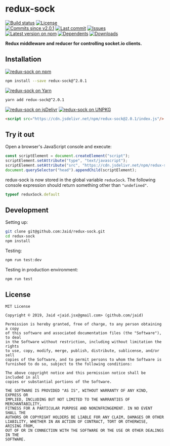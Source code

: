 # redux-sock


<a href="https://actions-badge.atrox.dev/Jaid/redux-sock/goto"><img src="https://img.shields.io/endpoint.svg?style=flat-square&url=https%3A%2F%2Factions-badge.atrox.dev%2FJaid%2Fredux-sock%2Fbadge" alt="Build status"/></a> <a href="https://raw.githubusercontent.com/Jaid/redux-sock/master/license.txt"><img src="https://img.shields.io/github/license/Jaid/redux-sock?style=flat-square" alt="License"/></a>  
<a href="https://github.com/Jaid/redux-sock/commits"><img src="https://img.shields.io/github/commits-since/Jaid/redux-sock/v2.0.1?style=flat-square&logo=github" alt="Commits since v2.0.1"/></a> <a href="https://github.com/Jaid/redux-sock/commits"><img src="https://img.shields.io/github/last-commit/Jaid/redux-sock?style=flat-square&logo=github" alt="Last commit"/></a> <a href="https://github.com/Jaid/redux-sock/issues"><img src="https://img.shields.io/github/issues/Jaid/redux-sock?style=flat-square&logo=github" alt="Issues"/></a>  
<a href="https://npmjs.com/package/redux-sock"><img src="https://img.shields.io/npm/v/redux-sock?style=flat-square&logo=npm&label=latest%20version" alt="Latest version on npm"/></a> <a href="https://github.com/Jaid/redux-sock/network/dependents"><img src="https://img.shields.io/librariesio/dependents/npm/redux-sock?style=flat-square&logo=npm" alt="Dependents"/></a> <a href="https://npmjs.com/package/redux-sock"><img src="https://img.shields.io/npm/dm/redux-sock?style=flat-square&logo=npm" alt="Downloads"/></a>

**Redux middleware and reducer for controlling socket.io clients.**












## Installation
<a href="https://npmjs.com/package/redux-sock"><img src="https://img.shields.io/badge/npm-redux--sock-C23039?style=flat-square&logo=npm" alt="redux-sock on npm"/></a>
```bash
npm install --save redux-sock@^2.0.1
```
<a href="https://yarnpkg.com/package/redux-sock"><img src="https://img.shields.io/badge/Yarn-redux--sock-2F8CB7?style=flat-square&logo=yarn&logoColor=white" alt="redux-sock on Yarn"/></a>
```bash
yarn add redux-sock@^2.0.1
```
<a href="https://jsdelivr.com/package/npm/redux-sock/"><img src="https://img.shields.io/badge/jsDelivr-redux--sock-orange?style=flat-square&logo=html5&logoColor=white" alt="redux-sock on jsDelivr"/></a> <a href="https://unpkg.com/browse/redux-sock/"><img src="https://img.shields.io/badge/UNPKG-redux--sock-orange?style=flat-square&logo=html5&logoColor=white" alt="redux-sock on UNPKG"/></a>
```html
<script src="https://cdn.jsdelivr.net/npm/redux-sock@2.0.1/index.js"/>
```


## Try it out



Open a browser's JavaScript console and execute:

```javascript
const scriptElement = document.createElement("script");
scriptElement.setAttribute("type", "text/javascript");
scriptElement.setAttribute("src", "https://cdn.jsdelivr.net/npm/redux-sock@2.0.1/index.js");
document.querySelector("head").appendChild(scriptElement);
```

redux-sock is now stored in the global variable `reduxSock`. The following console expression should return something other than `"undefined"`.

```javascript
typeof reduxSock.default
```






## Development



Setting up:
```bash
git clone git@github.com:Jaid/redux-sock.git
cd redux-sock
npm install
```
Testing:
```bash
npm run test:dev
```
Testing in production environment:
```bash
npm run test
```


## License
```text
MIT License

Copyright © 2019, Jaid <jaid.jsx@gmail.com> (github.com/jaid)

Permission is hereby granted, free of charge, to any person obtaining a copy
of this software and associated documentation files (the "Software"), to deal
in the Software without restriction, including without limitation the rights
to use, copy, modify, merge, publish, distribute, sublicense, and/or sell
copies of the Software, and to permit persons to whom the Software is
furnished to do so, subject to the following conditions:

The above copyright notice and this permission notice shall be included in all
copies or substantial portions of the Software.

THE SOFTWARE IS PROVIDED "AS IS", WITHOUT WARRANTY OF ANY KIND, EXPRESS OR
IMPLIED, INCLUDING BUT NOT LIMITED TO THE WARRANTIES OF MERCHANTABILITY,
FITNESS FOR A PARTICULAR PURPOSE AND NONINFRINGEMENT. IN NO EVENT SHALL THE
AUTHORS OR COPYRIGHT HOLDERS BE LIABLE FOR ANY CLAIM, DAMAGES OR OTHER
LIABILITY, WHETHER IN AN ACTION OF CONTRACT, TORT OR OTHERWISE, ARISING FROM,
OUT OF OR IN CONNECTION WITH THE SOFTWARE OR THE USE OR OTHER DEALINGS IN THE
SOFTWARE.
```
